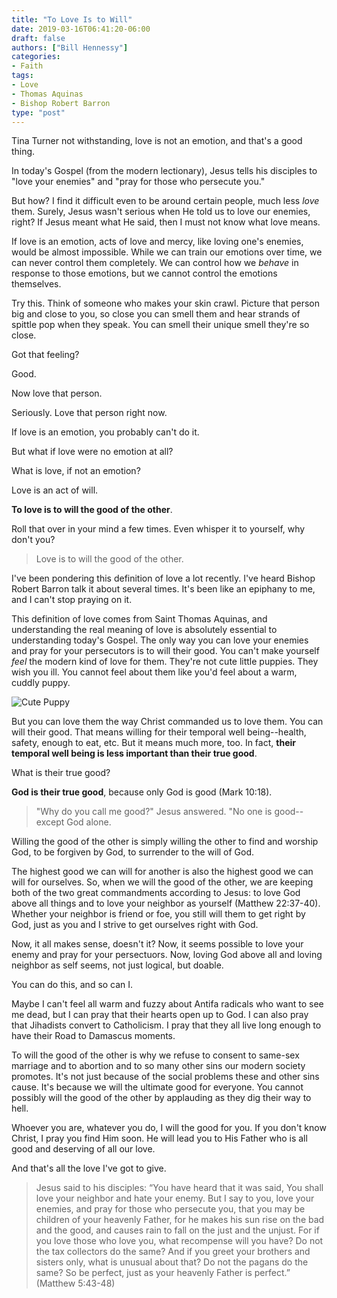 ```yaml
---
title: "To Love Is to Will"
date: 2019-03-16T06:41:20-06:00
draft: false
authors: ["Bill Hennessy"]
categories: 
- Faith
tags:
- Love
- Thomas Aquinas
- Bishop Robert Barron
type: "post"
---
```


Tina Turner not withstanding, love is not an emotion, and that's a good thing. 

In today's Gospel (from the modern lectionary), Jesus tells his disciples to "love your enemies" and "pray for those who persecute you." 

But how? I find it difficult even to be around certain people, much less *love* them. Surely, Jesus wasn't serious when He told us to love our enemies, right? If Jesus meant what He said, then I must not know what love means. 

If love is an emotion, acts of love and mercy, like loving one's enemies, would be almost impossible. While we can train our emotions over time, we can never control them completely. We can control how we _behave_ in response to those emotions, but we cannot control the emotions themselves. 

Try this. Think of someone who makes your skin crawl. Picture that person big and close to you, so close you can smell them and hear strands of spittle pop when they speak. You can smell their unique smell they're so close. 

Got that feeling? 

Good. 

Now love that person. 

Seriously. Love that person right now. 

If love is an emotion, you probably can't do it.

But what if love were no emotion at all? 

What is love, if not an emotion?

Love is an act of will. 

**To love is to will the good of the other**. 

Roll that over in your mind a few times. Even whisper it to yourself, why don't you? 

> Love is to will the good of the other.

I've been pondering this definition of love a lot recently. I've heard Bishop Robert Barron talk it about several times. It's been like an epiphany to me, and I can't stop praying on it.

This definition of love comes from Saint Thomas Aquinas, and understanding the real meaning of love is absolutely essential to understanding today's Gospel. The only way you can love your enemies and pray for your persecutors is to will their good. You can't make yourself *feel* the modern kind of love for them. They're not cute little puppies. They wish you ill. You cannot feel about them like you'd feel about a warm, cuddly puppy. 

![Cute Puppy](/images/uploads/cute-puppy.jpg)

But you can love them the way Christ commanded us to love them. You can will their good. That means willing for their temporal well being--health, safety, enough to eat, etc. But it means much more, too. In fact, **their temporal well being is less important than their true good**. 

What is their true good? 

**God is their true good**, because only God is good (Mark 10:18).

> "Why do you call me good?" Jesus answered. "No one is good--except God alone.

Willing the good of the other is simply willing the other to find and worship God, to be forgiven by God, to surrender to the will of God. 

The highest good we can will for another is also the highest good we can will for ourselves. So, when we will the good of the other, we are keeping both of the two great commandments according to Jesus: to love God above all things and to love your neighbor as yourself (Matthew 22:37-40).  Whether your neighbor is friend or foe, you still will them to get right by God, just as you and I strive to get ourselves right with God. 

Now, it all makes sense, doesn't it? Now, it seems possible to love your enemy and pray for your persectuors. Now, loving God above all and loving neighbor as self seems, not just logical, but doable. 

You can do this, and so can I. 

Maybe I can't feel all warm and fuzzy about Antifa radicals who want to see me dead, but I can pray that their hearts open up to God. I can also pray that Jihadists convert to Catholicism. I pray that they all live long enough to have their Road to Damascus moments. 

To will the good of the other is why we refuse to consent to same-sex marriage and to abortion and to so many other sins our modern society promotes. It's not just because of the social problems these and other sins cause. It's because we will the ultimate good for everyone. You cannot possibly will the good of the other by applauding as they dig their way to hell. 

Whoever you are, whatever you do, I will the good for you. If you don't know Christ, I pray you find Him soon. He will lead you to His Father who is all good and deserving of all our love. 

And that's all the love I've got to give. 

> Jesus said to his disciples: “You have heard that it was said, You shall love your neighbor and hate your enemy. But I say to you, love your enemies, and pray for those who persecute you, that you may be children of your heavenly Father, for he makes his sun rise on the bad and the good, and causes rain to fall on the just and the unjust. For if you love those who love you, what recompense will you have? Do not the tax collectors do the same? And if you greet your brothers and sisters only, what is unusual about that? Do not the pagans do the same? So be perfect, just as your heavenly Father is perfect.” (Matthew 5:43-48)